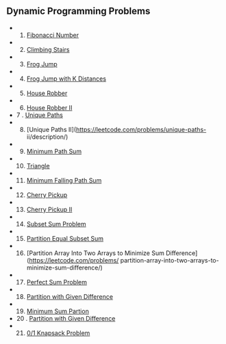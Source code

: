 ## Dynamic Programming Problems

- 1. [Fibonacci Number](https://leetcode.com/problems/fibonacci-number/description/)
- 2. [Climbing Stairs](https://leetcode.com/problems/climbing-stairs/description/)
- 3. [Frog Jump](https://www.geeksforgeeks.org/problems/geek-jump/1)
- 4. [Frog Jump with K Distances]()
- 5. [House Robber](https://leetcode.com/problems/house-robber/description/)
- 6. [House Robber II](https://leetcode.com/problems/house-robber-ii/description/)
- 7 . [Unique Paths](https://leetcode.com/problems/unique-paths/description/)
- 8. [Unique Paths II](https://leetcode.com/problems/unique-paths-
ii/description/)
- 9. [Minimum Path Sum](https://leetcode.com/problems/minimum-path-sum/description/)
- 10. [Triangle](https://leetcode.com/problems/triangle/description/)
- 11. [Minimum Falling Path Sum](https://leetcode.com/problems/minimum-falling-path-sum/description/)
- 12. [Cherry Pickup](https://leetcode.com/problems/cherry-pickup/description/)
- 13. [Cherry Pickup II](https://leetcode.com/problems/cherry-pickup-ii/description/)
- 14. [Subset Sum Problem](https://www.geeksforgeeks.org/problems/subset-sum-problem-1611555638/1)
- 15. [Partition Equal Subset Sum](https://leetcode.com/problems/partition-equal-subset-sum/description/)
- 16. [Partition Array Into Two Arrays to Minimize Sum Difference](https://leetcode.com/problems/
partition-array-into-two-arrays-to-minimize-sum-difference/)
- 17. [Perfect Sum Problem](https://www.geeksforgeeks.org/perfect-sum-problem/)
- 18. [Partition with Given Difference](https://www.geeksforgeeks.org/problems/partitions-with-given-difference/1)
- 19. [Minimum Sum Partion](https://www.geeksforgeeks.org/problems/minimum-sum-partition3317/1)
- 20 . [Partition with Given Difference](https://www.geeksforgeeks.org/problems/partitions-with-given-difference/1)
- 21. [0/1 Knapsack Problem](https://www.geeksforgeeks.org/problems/0-1-knapsack-problem0945/1)